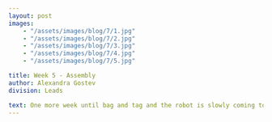 ```yaml
---
layout: post
images:
    - "/assets/images/blog/7/1.jpg"
    - "/assets/images/blog/7/2.jpg"
    - "/assets/images/blog/7/3.jpg"
    - "/assets/images/blog/7/4.jpg"
    - "/assets/images/blog/7/5.jpg"

title: Week 5 - Assembly
author: Alexandra Gostev
division: Leads

text: One more week until bag and tag and the robot is slowly coming together! Though there were a few technical issues, we are still going strong and will be able to compete in March. One of our biggest problems is finding the perfect name for our knight.
---
```


